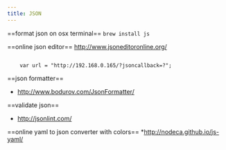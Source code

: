 ```yaml
---
title: JSON
---
```


==format json on osx terminal==
`brew install js`

==online json editor==
http://www.jsoneditoronline.org/

<code javascript>
    var url = "http://192.168.0.165/?jsoncallback=?";
</code>

==json formatter==
* http://www.bodurov.com/JsonFormatter/

==validate json==
* http://jsonlint.com/

==online yaml to json converter with colors==
*http://nodeca.github.io/js-yaml/
